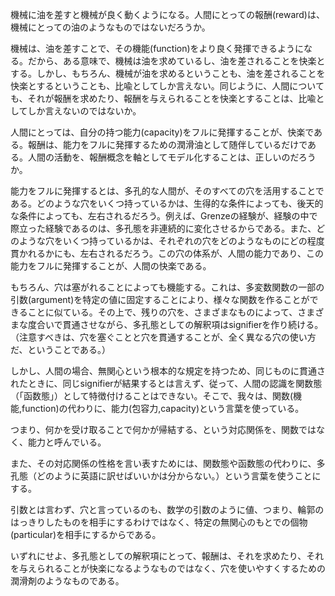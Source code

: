機械に油を差すと機械が良く動くようになる。人間にとっての報酬(reward)は、機械にとっての油のようなものではないだろうか。

機械は、油を差すことで、その機能(function)をより良く発揮できるようになる。だから、ある意味で、機械は油を求めているし、油を差されることを快楽とする。しかし、もちろん、機械が油を求めるということも、油を差されることを快楽とするということも、比喩としてしか言えない。同じように、人間についても、それが報酬を求めたり、報酬を与えられることを快楽とすることは、比喩としてしか言えないのではないか。

人間にとっては、自分の持つ能力(capacity)をフルに発揮することが、快楽である。報酬は、能力をフルに発揮するための潤滑油として随伴しているだけである。人間の活動を、報酬概念を軸としてモデル化することは、正しいのだろうか。

能力をフルに発揮するとは、多孔的な人間が、そのすべての穴を活用することである。どのような穴をいくつ持っているかは、生得的な条件によっても、後天的な条件によっても、左右されるだろう。例えば、Grenzeの経験が、経験の中で際立った経験であるのは、多孔態を非連続的に変化させるからである。また、どのような穴をいくつ持っているかは、それぞれの穴をどのようなものにどの程度貫かれるかにも、左右されるだろう。この穴の体系が、人間の能力であり、この能力をフルに発揮することが、人間の快楽である。

もちろん、穴は塞がれることによっても機能する。これは、多変数関数の一部の引数(argument)を特定の値に固定することにより、様々な関数を作ることができることに似ている。その上で、残りの穴を、さまざまなものによって、さまざまな度合いで貫通させながら、多孔態としての解釈項はsignifierを作り続ける。（注意すべきは、穴を塞ぐことと穴を貫通することが、全く異なる穴の使い方だ、ということである。）

しかし、人間の場合、無関心という根本的な規定を持つため、同じものに貫通されたときに、同じsignifierが結果するとは言えず、従って、人間の認識を関数態（「函数態」）として特徴付けることはできない。そこで、我々は、関数(機能,function)の代わりに、能力(包容力,capacity)という言葉を使っている。

つまり、何かを受け取ることで何かが帰結する、という対応関係を、関数ではなく、能力と呼んでいる。

また、その対応関係の性格を言い表すためには、関数態や函数態の代わりに、多孔態（どのように英語に訳せばいいかは分からない。）という言葉を使うことにする。

引数とは言わず、穴と言っているのも、数学の引数のように値、つまり、輪郭のはっきりしたものを相手にするわけではなく、特定の無関心のもとでの個物(particular)を相手にするからである。

いずれにせよ、多孔態としての解釈項にとって、報酬は、それを求めたり、それを与えられることが快楽になるようなものではなく、穴を使いやすくするための潤滑剤のようなものである。

